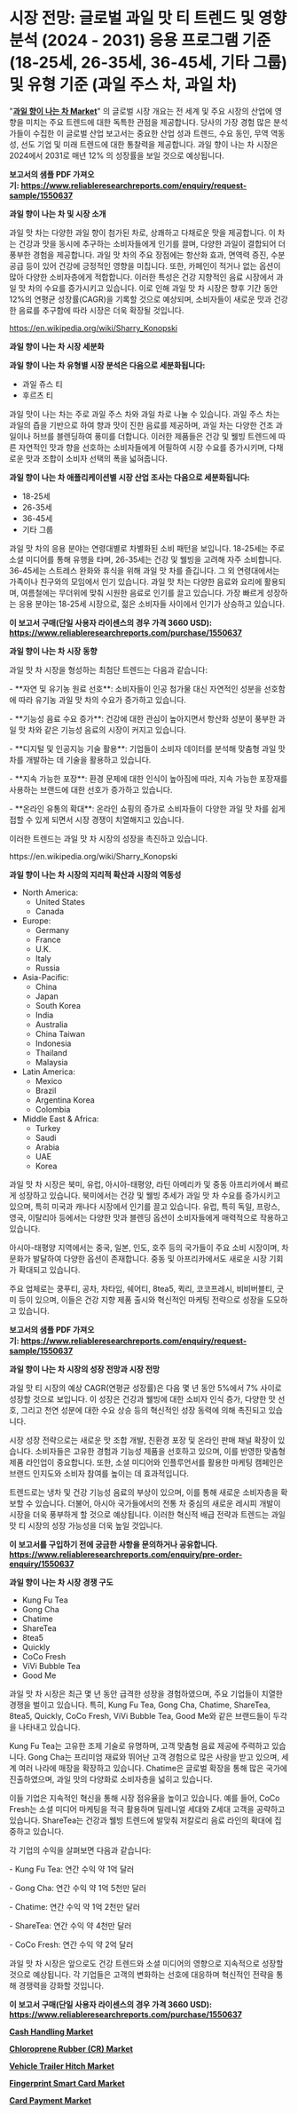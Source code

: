 <p><h1>시장 전망: 글로벌 과일 맛 티 트렌드 및 영향 분석 (2024 - 2031) 응용 프로그램 기준 (18-25세, 26-35세, 36-45세, 기타 그룹) 및 유형 기준 (과일 주스 차, 과일 차)</h1></p><p>"<strong><a href="https://www.reliableresearchreports.com/global-fruit-flavored-tea-market-r1550637">과일 향이 나는 차 Market</a></strong>" 의 글로벌 시장 개요는 전 세계 및 주요 시장의 산업에 영향을 미치는 주요 트렌드에 대한 독특한 관점을 제공합니다. 당사의 가장 경험 많은 분석가들이 수집한 이 글로벌 산업 보고서는 중요한 산업 성과 트렌드, 수요 동인, 무역 역동성, 선도 기업 및 미래 트렌드에 대한 통찰력을 제공합니다. 과일 향이 나는 차 시장은 2024에서 2031로 매년 12% 의 성장률을 보일 것으로 예상됩니다.</p>
<p><strong>보고서의 샘플 PDF 가져오기:&nbsp;<a href="https://www.reliableresearchreports.com/enquiry/request-sample/1550637">https://www.reliableresearchreports.com/enquiry/request-sample/1550637</a></strong></p>
<p><strong>과일 향이 나는 차 및 시장 소개</strong></p>
<p><p>과일 맛 차는 다양한 과일 향이 첨가된 차로, 상쾌하고 다채로운 맛을 제공합니다. 이 차는 건강과 맛을 동시에 추구하는 소비자들에게 인기를 끌며, 다양한 과일이 결합되어 더 풍부한 경험을 제공합니다. 과일 맛 차의 주요 장점에는 항산화 효과, 면역력 증진, 수분 공급 등이 있어 건강에 긍정적인 영향을 미칩니다. 또한, 카페인이 적거나 없는 옵션이 많아 다양한 소비자층에게 적합합니다. 이러한 특성은 건강 지향적인 음료 시장에서 과일 맛 차의 수요를 증가시키고 있습니다. 이로 인해 과일 맛 차 시장은 향후 기간 동안 12%의 연평균 성장률(CAGR)을 기록할 것으로 예상되며, 소비자들이 새로운 맛과 건강한 음료를 추구함에 따라 시장은 더욱 확장될 것입니다.</p></p>
<p><a href="https://en.wikipedia.org/wiki/Sharry_Konopski">https://en.wikipedia.org/wiki/Sharry_Konopski</a></p>
<p><strong>과일 향이 나는 차 시장 세분화</strong></p>
<p><strong>과일 향이 나는 차 유형별 시장 분석은 다음으로 세분화됩니다:</strong></p>
<p><ul><li>과일 쥬스 티</li><li>후르츠 티</li></ul></p>
<p><p>과일 맛이 나는 차는 주로 과일 주스 차와 과일 차로 나눌 수 있습니다. 과일 주스 차는 과일의 즙을 기반으로 하여 향과 맛이 진한 음료를 제공하며, 과일 차는 다양한 건조 과일이나 허브를 블렌딩하여 풍미를 더합니다. 이러한 제품들은 건강 및 웰빙 트렌드에 따른 자연적인 맛과 향을 선호하는 소비자들에게 어필하여 시장 수요를 증가시키며, 다채로운 맛과 조합이 소비자 선택의 폭을 넓혀줍니다.</p></p>
<p><strong>과일 향이 나는 차 애플리케이션별 시장 산업 조사는 다음으로 세분화됩니다:</strong></p>
<p><ul><li>18-25세</li><li>26-35세</li><li>36-45세</li><li>기타 그룹</li></ul></p>
<p><p>과일 맛 차의 응용 분야는 연령대별로 차별화된 소비 패턴을 보입니다. 18-25세는 주로 소셜 미디어를 통해 유행을 타며, 26-35세는 건강 및 웰빙을 고려해 자주 소비합니다. 36-45세는 스트레스 완화와 휴식을 위해 과일 맛 차를 즐깁니다. 그 외 연령대에서는 가족이나 친구와의 모임에서 인기 있습니다. 과일 맛 차는 다양한 음료와 요리에 활용되며, 여름철에는 무더위에 맞춰 시원한 음료로 인기를 끌고 있습니다. 가장 빠르게 성장하는 응용 분야는 18-25세 시장으로, 젊은 소비자들 사이에서 인기가 상승하고 있습니다.</p></p>
<p><strong>이 보고서 구매(단일 사용자 라이센스의 경우 가격 3660 USD): <a href="https://www.reliableresearchreports.com/purchase/1550637">https://www.reliableresearchreports.com/purchase/1550637</a></strong></p>
<p><strong>과일 향이 나는 차 시장 동향</strong></p>
<p><p>과일 맛 차 시장을 형성하는 최첨단 트렌드는 다음과 같습니다:</p><p>- **자연 및 유기농 원료 선호**: 소비자들이 인공 첨가물 대신 자연적인 성분을 선호함에 따라 유기농 과일 맛 차의 수요가 증가하고 있습니다.</p><p>- **기능성 음료 수요 증가**: 건강에 대한 관심이 높아지면서 항산화 성분이 풍부한 과일 맛 차와 같은 기능성 음료의 시장이 커지고 있습니다.</p><p>- **디지털 및 인공지능 기술 활용**: 기업들이 소비자 데이터를 분석해 맞춤형 과일 맛 차를 개발하는 데 기술을 활용하고 있습니다.</p><p>- **지속 가능한 포장**: 환경 문제에 대한 인식이 높아짐에 따라, 지속 가능한 포장재를 사용하는 브랜드에 대한 선호가 증가하고 있습니다.</p><p>- **온라인 유통의 확대**: 온라인 쇼핑의 증가로 소비자들이 다양한 과일 맛 차를 쉽게 접할 수 있게 되면서 시장 경쟁이 치열해지고 있습니다.</p><p>이러한 트렌드는 과일 맛 차 시장의 성장을 촉진하고 있습니다.</p></p>
<p>https://en.wikipedia.org/wiki/Sharry_Konopski</p>
<p><strong>과일 향이 나는 차 시장의 지리적 확산과 시장의 역동성</strong></p>
<p><ul>
    <li>
        North America:
        <ul>
            <li>United States</li>
            <li>Canada</li>
        </ul>
    </li>
    <li>
        Europe:
        <ul>
            <li>Germany</li>
            <li>France</li>
            <li>U.K.</li>
            <li>Italy</li>
            <li>Russia</li>
        </ul>
    </li>
    <li>
        Asia-Pacific:
        <ul>
            <li>China</li>
            <li>Japan</li>
            <li>South Korea</li>
            <li>India</li>
            <li>Australia</li>
            <li>China Taiwan</li>
            <li>Indonesia</li>
            <li>Thailand</li>
            <li>Malaysia</li>
        </ul>
    </li>
    <li>
        Latin America:
        <ul>
            <li>Mexico</li>
            <li>Brazil</li>
            <li>Argentina Korea</li>
            <li>Colombia</li>
        </ul>
    </li>
    <li>
        Middle East & Africa:
        <ul>
            <li>Turkey</li>
            <li>Saudi</li>
            <li>Arabia</li>
            <li>UAE</li>
            <li>Korea</li>
        </ul>
    </li>
    </ul></p>
<p><p>과일 맛 차 시장은 북미, 유럽, 아시아-태평양, 라틴 아메리카 및 중동 아프리카에서 빠르게 성장하고 있습니다. 북미에서는 건강 및 웰빙 추세가 과일 맛 차 수요를 증가시키고 있으며, 특히 미국과 캐나다 시장에서 인기를 끌고 있습니다. 유럽, 특히 독일, 프랑스, 영국, 이탈리아 등에서는 다양한 맛과 블렌딩 옵션이 소비자들에게 매력적으로 작용하고 있습니다.</p><p>아시아-태평양 지역에서는 중국, 일본, 인도, 호주 등의 국가들이 주요 소비 시장이며, 차 문화가 발달하여 다양한 옵션이 존재합니다. 중동 및 아프리카에서도 새로운 시장 기회가 확대되고 있습니다.</p><p>주요 업체로는 쿵푸티, 공차, 차타임, 쉐어티, 8tea5, 퀵리, 코코프레시, 비비버블티, 굿미 등이 있으며, 이들은 건강 지향 제품 출시와 혁신적인 마케팅 전략으로 성장을 도모하고 있습니다.</p></p>
<p><strong>보고서의 샘플 PDF 가져오기:&nbsp;<a href="https://www.reliableresearchreports.com/enquiry/request-sample/1550637">https://www.reliableresearchreports.com/enquiry/request-sample/1550637</a></strong></p>
<p><strong>과일 향이 나는 차 시장의 성장 전망과 시장 전망</strong></p>
<p><p>과일 맛 티 시장의 예상 CAGR(연평균 성장률)은 다음 몇 년 동안 5%에서 7% 사이로 성장할 것으로 보입니다. 이 성장은 건강과 웰빙에 대한 소비자 인식 증가, 다양한 맛 선호, 그리고 천연 성분에 대한 수요 상승 등의 혁신적인 성장 동력에 의해 촉진되고 있습니다.</p><p>시장 성장 전략으로는 새로운 맛 조합 개발, 친환경 포장 및 온라인 판매 채널 확장이 있습니다. 소비자들은 고유한 경험과 기능성 제품을 선호하고 있으며, 이를 반영한 맞춤형 제품 라인업이 중요합니다. 또한, 소셜 미디어와 인플루언서를 활용한 마케팅 캠페인은 브랜드 인지도와 소비자 참여를 높이는 데 효과적입니다.</p><p>트렌드로는 냉차 및 건강 기능성 음료의 부상이 있으며, 이를 통해 새로운 소비자층을 확보할 수 있습니다. 더불어, 아시아 국가들에서의 전통 차 중심의 새로운 레시피 개발이 시장을 더욱 풍부하게 할 것으로 예상됩니다. 이러한 혁신적 배급 전략과 트렌드는 과일 맛 티 시장의 성장 가능성을 더욱 높일 것입니다.</p></p>
<p><strong>이 보고서를 구입하기 전에 궁금한 사항을 문의하거나 공유합니다. <a href="https://www.reliableresearchreports.com/enquiry/pre-order-enquiry/1550637">https://www.reliableresearchreports.com/enquiry/pre-order-enquiry/1550637</a></strong></p>
<p><strong>과일 향이 나는 차 시장 경쟁 구도</strong></p>
<p><ul><li>Kung Fu Tea</li><li>Gong Cha</li><li>Chatime</li><li>ShareTea</li><li>8tea5</li><li>Quickly</li><li>CoCo Fresh</li><li>ViVi Bubble Tea</li><li>Good Me</li></ul></p>
<p><p>과일 맛 차 시장은 최근 몇 년 동안 급격한 성장을 경험하였으며, 주요 기업들이 치열한 경쟁을 벌이고 있습니다. 특히, Kung Fu Tea, Gong Cha, Chatime, ShareTea, 8tea5, Quickly, CoCo Fresh, ViVi Bubble Tea, Good Me와 같은 브랜드들이 두각을 나타내고 있습니다.</p><p>Kung Fu Tea는 고유한 조제 기술로 유명하며, 고객 맞춤형 음료 제공에 주력하고 있습니다. Gong Cha는 프리미엄 재료와 뛰어난 고객 경험으로 많은 사랑을 받고 있으며, 세계 여러 나라에 매장을 확장하고 있습니다. Chatime은 글로벌 확장을 통해 많은 국가에 진출하였으며, 과일 맛의 다양화로 소비자층을 넓히고 있습니다.</p><p>이들 기업은 지속적인 혁신을 통해 시장 점유율을 높이고 있습니다. 예를 들어, CoCo Fresh는 소셜 미디어 마케팅을 적극 활용하며 밀레니얼 세대와 Z세대 고객을 공략하고 있습니다. ShareTea는 건강과 웰빙 트렌드에 발맞춰 저칼로리 음료 라인의 확대에 집중하고 있습니다.</p><p>각 기업의 수익을 살펴보면 다음과 같습니다:</p><p>- Kung Fu Tea: 연간 수익 약 1억 달러</p><p>- Gong Cha: 연간 수익 약 1억 5천만 달러</p><p>- Chatime: 연간 수익 약 1억 2천만 달러</p><p>- ShareTea: 연간 수익 약 4천만 달러</p><p>- CoCo Fresh: 연간 수익 약 2억 달러</p><p>과일 맛 차 시장은 앞으로도 건강 트렌드와 소셜 미디어의 영향으로 지속적으로 성장할 것으로 예상됩니다. 각 기업들은 고객의 변화하는 선호에 대응하며 혁신적인 전략을 통해 경쟁력을 강화할 것입니다.</p></p>
<p><strong>이 보고서 구매(단일 사용자 라이센스의 경우 가격 3660 USD): <a href="https://www.reliableresearchreports.com/purchase/1550637">https://www.reliableresearchreports.com/purchase/1550637</a></strong></p>
<p><strong><p><a href="https://issuu.com/reportprime-2/docs/cash-handling-market-size-2030.pptx_42a2e71fc349c3">Cash Handling Market</a></p><p><a href="https://medium.com/@jayrussel94/the-global-chloroprene-rubber-cr-market-identifies-drivers-restraints-opportunities-and-c32953a1077d">Chloroprene Rubber (CR) Market</a></p><p><a href="https://issuu.com/reportprime-2/docs/vehicle-trailer-hitch-market-size-2_070ab4a4a7d3c6">Vehicle Trailer Hitch Market</a></p><p><a href="https://www.linkedin.com/pulse/market-insights-global-fingerprint-smart-card-forecast-nzexe?trackingId=u0HO1fvDRZevinBYYLRSYw%3D%3D">Fingerprint Smart Card Market</a></p><p><a href="https://www.linkedin.com/pulse/analyzing-card-payment-market-dynamics-growth-drivers-forecasted-nucpf?trackingId=eitNWCEsRJWTtYSfP2UIUA%3D%3D">Card Payment Market</a></p></strong></p>
<p></p>